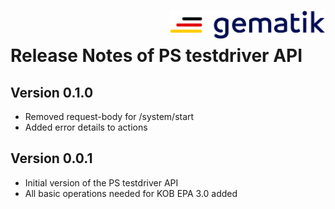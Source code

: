 <img align="right" width="250" height="47" src="images/gematik_logo.png"/> <br/>    

# Release Notes of PS testdriver API

## Version 0.1.0

* Removed request-body for /system/start
* Added error details to actions

## Version 0.0.1

* Initial version of the PS testdriver API
* All basic operations needed for KOB EPA 3.0 added